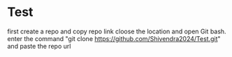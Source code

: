 # Test
first create a repo and copy repo link
cloose the location and open Git bash.
enter the command "git clone https://github.com/Shivendra2024/Test.git" and paste the repo url